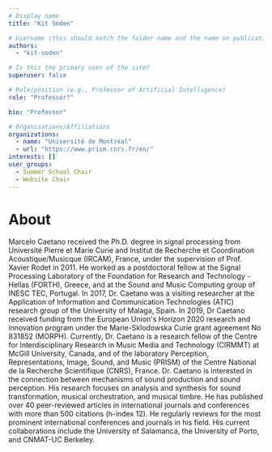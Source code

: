 ```yaml
---
# Display name
title: "Kit Soden"

# Username (this should match the folder name and the name on publications)
authors:
  - "kit-soden"

# Is this the primary user of the site?
superuser: false

# Role/position (e.g., Professor of Artificial Intelligence)
role: "Professor?"

bio: "Professor"

# Organizations/Affiliations
organizations:
  - name: "Université de Montréal"
  - url: "https://www.prism.cnrs.fr/en/"
interests: []
user_groups:
  - Summer School Chair
  - Website Chair
---
```


# About

Marcelo Caetano received the Ph.D. degree in signal processing from Université Pierre et Marie Curie and Institut de Recherche et Coordination Acoustique/Musicque (IRCAM), France, under the supervision of Prof. Xavier Rodet in 2011. He worked as a postdoctoral fellow at the Signal Processing Laboratory of the Foundation for Research and Technology - Hellas (FORTH), Greece, and at the Sound and Music Computing group of INESC TEC, Portugal. In 2017, Dr. Caetano was a visiting researcher at the Application of Information and Communication Technologies (ATIC) research group of the University of Malaga, Spain. In 2019, Dr Caetano received funding from the European Union's Horizon 2020 research and innovation program under the Marie-Sklodowska Curie grant agreement No 831852 (MORPH). Currently, Dr. Caetano is a research fellow of the Centre for Interdisciplinary Research in Music Media and Technology (CIRMMT) at McGill University, Canada, and of the laboratory Perception, Representations, Image, Sound, and Music (PRISM) of the Centre National de la Recherche Scientifique (CNRS), France. Dr. Caetano is interested in the connection between mechanisms of sound production and sound perception. His research focuses on analysis and synthesis for sound transformation, musical orchestration, and musical timbre. He has published over 40 peer-reviewed articles in international journals and conferences with more than 500 citations (h-index 12). He regularly reviews for the most prominent international conferences and journals in his field. His current collaborations include the University of Salamanca, the University of Porto, and CNMAT-UC Berkeley.
